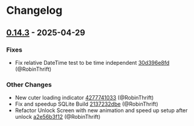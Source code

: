 # Changelog

## [0.14.3](https://github.com/RobinThrift/conveyor/releases/tag/v0.14.3) - 2025-04-29

### <!-- 1 -->Fixes

- Fix relative DateTime test to be time independent [30d396e8fd](https://github.com/RobinThrift/conveyor/commit/30d396e8fdc0ed04626868c8e5ffdaeebf5b0550) (@RobinThrift)

### <!-- 6 -->Other Changes

- New cuter loading indicator [4277741033](https://github.com/RobinThrift/conveyor/commit/427774103340f788d1efb843cc5da471110c2cd0) (@RobinThrift)
- Fix and speedup SQLite Build [2137232dbe](https://github.com/RobinThrift/conveyor/commit/2137232dbe3d44ab12034c7a5e3e7f8c14dd1ed4) (@RobinThrift)
- Refactor Unlock Screen with new animation and speed up setup after unlock [a2e56b3f12](https://github.com/RobinThrift/conveyor/commit/a2e56b3f127d52cb9cfb96710d921072de608cd7) (@RobinThrift)

[0.14.3]: https://github.com/RobinThrift/conveyor/compare/v0.14.2..v0.14.3

